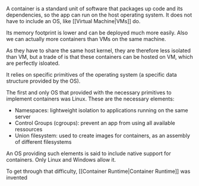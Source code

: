 A container is a standard unit of software that packages up code and its dependencies, so the app can run on the host operating system. It does not have to include an OS, like [[Virtual Machine|VMs]] do.

Its memory footprint is lower and can be deployed much more easily. Also we can actually more containers than VMs on the same machine.

As they have to share the same host kernel, they are therefore less isolated than VM, but a trade of is that these containers can be hosted on VM, which are perfectly isloated.

It relies on specific primitives of the operating system (a specific data structure provided by the OS).

The first and only OS that provided with the necessary primitives to implement containers was Linux. These are the necessary elements:

- Namespaces: lightweight isolation to applications running on the same server
- Control Groups (cgroups): prevent an app from using all available ressources
- Union filesystem: used to create images for containers, as an assembly of different filesystems

An OS providing such elements is said to include native support for containers. Only Linux and Windows allow it.

To get through that difficulty, [[Container Runtime|Container Runtime]] was invented